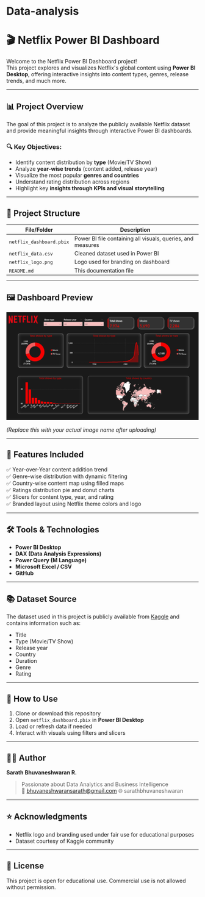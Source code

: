 # Data-analysis
# 🎬 Netflix Power BI Dashboard

Welcome to the Netflix Power BI Dashboard project!  
This project explores and visualizes Netflix's global content using **Power BI Desktop**, offering interactive insights into content types, genres, release trends, and much more.

---

## 📊 Project Overview

The goal of this project is to analyze the publicly available Netflix dataset and provide meaningful insights through interactive Power BI dashboards.

### 🔍 Key Objectives:
- Identify content distribution by **type** (Movie/TV Show)
- Analyze **year-wise trends** (content added, release year)
- Visualize the most popular **genres and countries**
- Understand rating distribution across regions
- Highlight key **insights through KPIs and visual storytelling**

---

## 📁 Project Structure

| File/Folder        | Description                                     |
|--------------------|-------------------------------------------------|
| `netflix_dashboard.pbix` | Power BI file containing all visuals, queries, and measures |
| `netflix_data.csv` | Cleaned dataset used in Power BI               |
| `netflix_logo.png` | Logo used for branding on dashboard            |
| `README.md`        | This documentation file                        |

---

## 🖼️ Dashboard Preview

![Dashboard Preview](dashboard_screenshot.png)


*(Replace this with your actual image name after uploading)*

---

## 📌 Features Included

✅ Year-over-Year content addition trend  
✅ Genre-wise distribution with dynamic filtering  
✅ Country-wise content map using filled maps  
✅ Ratings distribution pie and donut charts  
✅ Slicers for content type, year, and rating  
✅ Branded layout using Netflix theme colors and logo

---

## 🛠 Tools & Technologies

- **Power BI Desktop**
- **DAX (Data Analysis Expressions)**
- **Power Query (M Language)**
- **Microsoft Excel / CSV**
- **GitHub**

---

## 📚 Dataset Source

The dataset used in this project is publicly available from [Kaggle](https://www.kaggle.com/shivamb/netflix-shows) and contains information such as:
- Title
- Type (Movie/TV Show)
- Release year
- Country
- Duration
- Genre
- Rating

---

## 🚀 How to Use

1. Clone or download this repository
2. Open `netflix_dashboard.pbix` in **Power BI Desktop**
3. Load or refresh data if needed
4. Interact with visuals using filters and slicers

---

## 🙋‍♂️ Author

**Sarath Bhuvaneshwaran R.**  
> Passionate about Data Analytics and Business Intelligence  
> 📧 bhuvaneshwaransarath@gmail.com 
> 🌐 sarathbhuvaneshwaran

---

## ⭐ Acknowledgments

- Netflix logo and branding used under fair use for educational purposes
- Dataset courtesy of Kaggle community

---

## 📌 License

This project is open for educational use. Commercial use is not allowed without permission.


